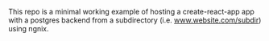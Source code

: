 This repo is a minimal working example of hosting a create-react-app app with
a postgres backend from a subdirectory (i.e. www.website.com/subdir) using
ngnix.
